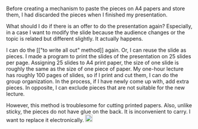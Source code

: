 
Before creating a mechanism to paste the pieces on A4 papers and store them, I had discarded the pieces when I finished my presentation.

What should I do if there is an offer to do the presentation again? Especially, in a case I want to modify the slide because the audience changes or the topic is related but different slightly. It actually happens.

I can do the [["to write all out" method]] again. Or, I can reuse the slide as pieces. I made a program to print the slides of the presentation on 25 slides per page. Assigning 25 slides to A4 print paper, the size of one slide is roughly the same as the size of one piece of paper. My one-hour lecture has roughly 100 pages of slides, so if I print and cut them, I can do the group organization. In the process, if I have newly come up with, add extra pieces. In opposite, I can exclude pieces that are not suitable for the new lecture.

However, this method is troublesome for cutting printed papers. Also, unlike sticky, the pieces do not have glue on the back. It is inconvenient to carry. I want to replace it electronically.
<img src='https://scrapbox.io/api/pages/nishio/en/icon' alt='en.icon' height="19.5"/>